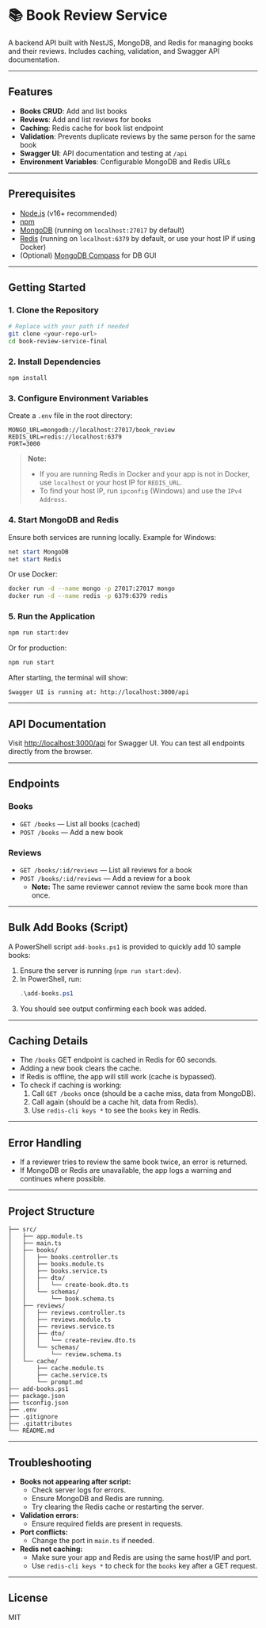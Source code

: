 # 📚 Book Review Service

A backend API built with NestJS, MongoDB, and Redis for managing books and their reviews. Includes caching, validation, and Swagger API documentation.

---

## Features

- **Books CRUD**: Add and list books
- **Reviews**: Add and list reviews for books
- **Caching**: Redis cache for book list endpoint
- **Validation**: Prevents duplicate reviews by the same person for the same book
- **Swagger UI**: API documentation and testing at `/api`
- **Environment Variables**: Configurable MongoDB and Redis URLs

---

## Prerequisites

- [Node.js](https://nodejs.org/) (v16+ recommended)
- [npm](https://www.npmjs.com/)
- [MongoDB](https://www.mongodb.com/) (running on `localhost:27017` by default)
- [Redis](https://redis.io/) (running on `localhost:6379` by default, or use your host IP if using Docker)
- (Optional) [MongoDB Compass](https://www.mongodb.com/products/compass) for DB GUI

---

## Getting Started

### 1. Clone the Repository

```bash
# Replace with your path if needed
git clone <your-repo-url>
cd book-review-service-final
```

### 2. Install Dependencies

```bash
npm install
```

### 3. Configure Environment Variables

Create a `.env` file in the root directory:

```
MONGO_URL=mongodb://localhost:27017/book_review
REDIS_URL=redis://localhost:6379
PORT=3000
```

> **Note:**
>
> - If you are running Redis in Docker and your app is not in Docker, use `localhost` or your host IP for `REDIS_URL`.
> - To find your host IP, run `ipconfig` (Windows) and use the `IPv4 Address`.

### 4. Start MongoDB and Redis

Ensure both services are running locally. Example for Windows:

```powershell
net start MongoDB
net start Redis
```

Or use Docker:

```bash
docker run -d --name mongo -p 27017:27017 mongo
docker run -d --name redis -p 6379:6379 redis
```

### 5. Run the Application

```bash
npm run start:dev
```

Or for production:

```bash
npm run start
```

After starting, the terminal will show:

```
Swagger UI is running at: http://localhost:3000/api
```

---

## API Documentation

Visit [http://localhost:3000/api](http://localhost:3000/api) for Swagger UI. You can test all endpoints directly from the browser.

---

## Endpoints

### Books

- `GET /books` — List all books (cached)
- `POST /books` — Add a new book

### Reviews

- `GET /books/:id/reviews` — List all reviews for a book
- `POST /books/:id/reviews` — Add a review for a book
  - **Note:** The same reviewer cannot review the same book more than once.

---

## Bulk Add Books (Script)

A PowerShell script `add-books.ps1` is provided to quickly add 10 sample books:

1. Ensure the server is running (`npm run start:dev`).
2. In PowerShell, run:
   ```powershell
   .\add-books.ps1
   ```
3. You should see output confirming each book was added.

---

## Caching Details

- The `/books` GET endpoint is cached in Redis for 60 seconds.
- Adding a new book clears the cache.
- If Redis is offline, the app will still work (cache is bypassed).
- To check if caching is working:
  1. Call `GET /books` once (should be a cache miss, data from MongoDB).
  2. Call again (should be a cache hit, data from Redis).
  3. Use `redis-cli keys *` to see the `books` key in Redis.

---

## Error Handling

- If a reviewer tries to review the same book twice, an error is returned.
- If MongoDB or Redis are unavailable, the app logs a warning and continues where possible.

---

## Project Structure

```
├── src/
│   ├── app.module.ts
│   ├── main.ts
│   ├── books/
│   │   ├── books.controller.ts
│   │   ├── books.module.ts
│   │   ├── books.service.ts
│   │   ├── dto/
│   │   │   └── create-book.dto.ts
│   │   └── schemas/
│   │       └── book.schema.ts
│   ├── reviews/
│   │   ├── reviews.controller.ts
│   │   ├── reviews.module.ts
│   │   ├── reviews.service.ts
│   │   ├── dto/
│   │   │   └── create-review.dto.ts
│   │   └── schemas/
│   │       └── review.schema.ts
│   └── cache/
│       ├── cache.module.ts
│       ├── cache.service.ts
│       └── prompt.md
├── add-books.ps1
├── package.json
├── tsconfig.json
├── .env
├── .gitignore
├── .gitattributes
└── README.md
```

---

## Troubleshooting

- **Books not appearing after script:**
  - Check server logs for errors.
  - Ensure MongoDB and Redis are running.
  - Try clearing the Redis cache or restarting the server.
- **Validation errors:**
  - Ensure required fields are present in requests.
- **Port conflicts:**
  - Change the port in `main.ts` if needed.
- **Redis not caching:**
  - Make sure your app and Redis are using the same host/IP and port.
  - Use `redis-cli keys *` to check for the `books` key after a GET request.

---

## License

MIT

